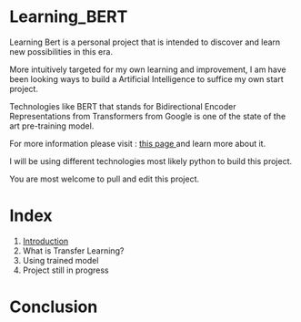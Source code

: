 # Learning_BERT


Learning Bert is a personal project that is intended to discover and learn new possibilities in this era. 

More intuitively targeted for my own learning and improvement, I am have been looking ways to build a Artificial Intelligence to suffice my own start project. 

Technologies like BERT that stands for Bidirectional Encoder Representations from Transformers from Google is one of the state of the art pre-training model. 

For more information please visit : <a href = "https://ai.googleblog.com/2018/11/open-sourcing-bert-state-of-art-pre.html" target = "_blank"> this page <a> and learn more about it. 
  
I will be using different technologies most likely python to build this project. 

You are most welcome to pull and edit this project. 

<h1> Index </h1>

<ol>
  <li><a href="https://github.com/Nielspace/Learning_BERT/blob/master/Introduction.ipynb"> Introduction </a></li>
  <li> What is Transfer Learning? </li>
  <li> Using trained model</li>
  <li> Project still in progress</li>
</ol>


# Conclusion

